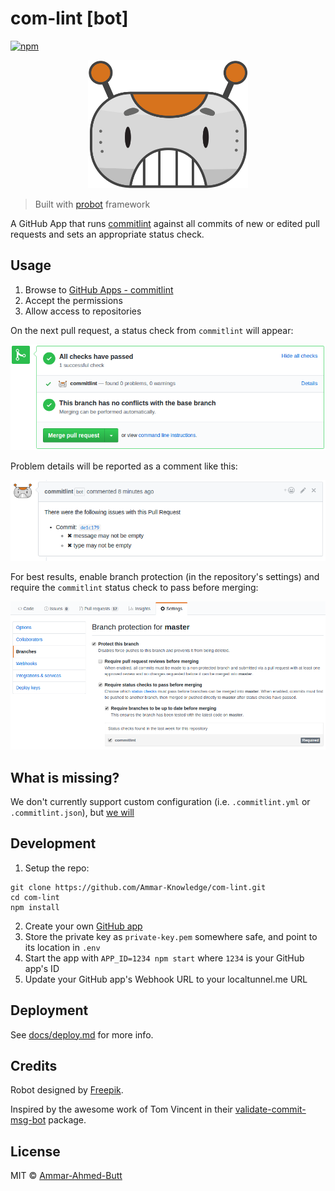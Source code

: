 # com-lint [bot]

[![npm](https://img.shields.io/npm/v/commitlint-bot.svg)](https://www.npmjs.com/package/commitlint-bot)

<p align="center">
  <img src="docs/robot.svg" width="256" alt="commitlint logo" />
</p>

> Built with [probot](https://github.com/probot/probot) framework

A GitHub App that runs [commitlint](https://github.com/marionebl/commitlint) against all commits of new or edited pull requests
and sets an appropriate status check.

## Usage

1.  Browse to [GitHub Apps - commitlint][apps]
2.  Accept the permissions 
3.  Allow access to repositories

On the next pull request, a status check from `commitlint` will appear:

![status-check-screenshot][]

Problem details will be reported as a comment like this:

![status-comment-screenshot][]

For best results, enable branch protection (in the repository's settings) and require the `commitlint` status check to pass before merging:

![branch-protection-screenshot][]

[apps]: https://github.com/apps/com-lint
[status-check-screenshot]: docs/status.png
[status-comment-screenshot]: docs/comment.png
[branch-protection-screenshot]: docs/setting.png

## What is missing?

We don't currently support custom configuration (i.e. `.commitlint.yml` or `.commitlint.json`), but [we will](https://github.com/Ammar-Knowledge/com-lint/issues)

## Development

1.  Setup the repo:

```shell
git clone https://github.com/Ammar-Knowledge/com-lint.git
cd com-lint
npm install
```

2.  Create your own [GitHub app][]
3.  Store the private key as `private-key.pem` somewhere safe, and point to its location in `.env`
4.  Start the app with `APP_ID=1234 npm start` where `1234` is your GitHub app's ID
5.  Update your GitHub app's Webhook URL to your localtunnel.me URL

[github app]: https://probot.github.io/docs/development/#configure-a-github-app

## Deployment

See [docs/deploy.md](./docs/deploy.md) for more info.

## Credits

Robot designed by [Freepik](https://www.freepik.com/free-vector/fun-pack-of-robots-avatars_1258314.htm).

Inspired by the awesome work of Tom Vincent in their [validate-commit-msg-bot](https://github.com/tlvince/validate-commit-msg-bot) package.


## License

MIT © [Ammar-Ahmed-Butt](https://github.com/ammar-ahmed-butt)

